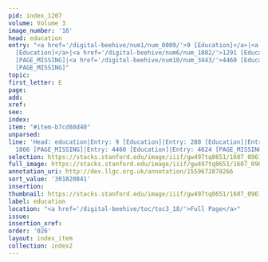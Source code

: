 ```yaml
---
pid: index_1207
volume: Volume 3
image_number: '18'
head: education
entry: "<a href='/digital-beehive/num1/num_0009/'>9 [Education]</a>|<a href='/digital-beehive/num2/num_0315/'>280
  [Education]</a>|<a href='/digital-beehive/num6/num_1802/'>1291 [Education]</a>|1866
  [PAGE_MISSING]|<a href='/digital-beehive/num10/num_3443/'>4460 [Education]</a>|4624
  [PAGE_MISSING]"
topic:
first_letter: E
page:
add:
xref:
see:
index:
item: "#item-b7cd88d40"
unparsed:
line: 'Head: education|Entry: 9 [Education]|Entry: 280 [Education]|Entry: 1291 [Education]|Entry:
  1866 [PAGE_MISSING]|Entry: 4460 [Education]|Entry: 4624 [PAGE_MISSING]|#item-b7cd88d40'
selection: https://stacks.stanford.edu/image/iiif/gw497tq8651/1607_0961/1110,841,889,224/full/0/default.jpg
full_image: https://stacks.stanford.edu/image/iiif/gw497tq8651/1607_0961/full/full/0/default.jpg
annotation_uri: http://dev.llgc.org.uk/annotation/1559672878266
sort_value: '301820841'
insertion:
thumbnail: https://stacks.stanford.edu/image/iiif/gw497tq8651/1607_0961/1110,841,889,224/150,/0/default.jpg
label: education
location: "<a href='/digital-beehive/toc/toc3_18/'>Full Page</a>"
issue:
insertion_xref:
order: '026'
layout: index_item
collection: index2
---
```


